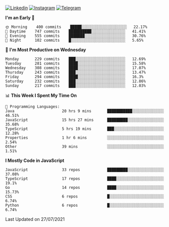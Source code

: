 [![Linkedin](https://img.shields.io/badge/-Archie-blue?style=flat-square&labelColor=gray&logo=Linkedin&logoColor=white&link=https://www.linkedin.com/in/archisdi)](https://www.linkedin.com/in/archisdi)
[![Instagram](https://img.shields.io/badge/-@archisdi-orange?style=flat-square&labelColor=gray&logo=Instagram&logoColor=white&link=https://www.instagram.com/archisdi)](https://www.instagram.com/archisdi)
[![Telegram](https://img.shields.io/badge/-aai-informational?style=flat-square&labelColor=gray&logo=telegram&logoColor=white&link=https://t.me/archisdi)](https://t.me/archisdi)

<!--START_SECTION:waka-->
**I'm an Early 🐤** 

```text
🌞 Morning    400 commits    █████░░░░░░░░░░░░░░░░░░░░   22.17% 
🌆 Daytime    747 commits    ██████████░░░░░░░░░░░░░░░   41.41% 
🌃 Evening    555 commits    ███████░░░░░░░░░░░░░░░░░░   30.76% 
🌙 Night      102 commits    █░░░░░░░░░░░░░░░░░░░░░░░░   5.65%

```
📅 **I'm Most Productive on Wednesday** 

```text
Monday       229 commits    ███░░░░░░░░░░░░░░░░░░░░░░   12.69% 
Tuesday      281 commits    ████░░░░░░░░░░░░░░░░░░░░░   15.58% 
Wednesday    308 commits    ████░░░░░░░░░░░░░░░░░░░░░   17.07% 
Thursday     243 commits    ███░░░░░░░░░░░░░░░░░░░░░░   13.47% 
Friday       294 commits    ████░░░░░░░░░░░░░░░░░░░░░   16.3% 
Saturday     232 commits    ███░░░░░░░░░░░░░░░░░░░░░░   12.86% 
Sunday       217 commits    ███░░░░░░░░░░░░░░░░░░░░░░   12.03%

```


📊 **This Week I Spent My Time On** 

```text
💬 Programming Languages: 
Java                     20 hrs 9 mins       ███████████░░░░░░░░░░░░░░   46.51% 
JavaScript               15 hrs 27 mins      █████████░░░░░░░░░░░░░░░░   35.68% 
TypeScript               5 hrs 19 mins       ███░░░░░░░░░░░░░░░░░░░░░░   12.28% 
Properties               1 hr 6 mins         ░░░░░░░░░░░░░░░░░░░░░░░░░   2.54% 
Other                    39 mins             ░░░░░░░░░░░░░░░░░░░░░░░░░   1.51%

```

**I Mostly Code in JavaScript** 

```text
JavaScript               33 repos            █████████░░░░░░░░░░░░░░░░   37.08% 
TypeScript               17 repos            ████░░░░░░░░░░░░░░░░░░░░░   19.1% 
Go                       14 repos            ████░░░░░░░░░░░░░░░░░░░░░   15.73% 
CSS                      6 repos             █░░░░░░░░░░░░░░░░░░░░░░░░   6.74% 
Python                   6 repos             █░░░░░░░░░░░░░░░░░░░░░░░░   6.74%

```



 Last Updated on 27/07/2021
<!--END_SECTION:waka-->